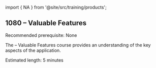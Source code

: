 import { NA } from '@site/src/training/products';

## 1080 <NA /> – Valuable Features

Recommended prerequisite: None

The <NA /> – Valuable Features course provides an understanding of the key aspects of the application.

Estimated length: 5 minutes
